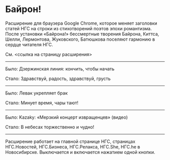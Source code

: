 Байрон!
========
Расширение для браузера Google Chrome, которое меняет заголовки статей НГС на строки из стихотворений поэтов эпохи романтизма. После установки «Байрона!» бессмертные творения Байрона, Киттса, Шелли, Лермонтова, Жуковского, Батюшкова поселяют гармонию в сердце читателя НГС.

См. <ссылка на страницу расширения>

--------
Было: Дзержинская линия: кончить, чтобы начать

Стало: Здравствуй, радость, здравствуй, грусть

--------
Было: Левак укрепляет брак

Стало: Минует время, чары тают!

--------
Было: Kazaky: «Мерзкий концерт извращенцев» (видео)

Стало: В небесах торжественно и чудно!

--------
Расширение работает на главной странице НГС, страницах НГС.Новостей, НГС.Бизнеса, НГС.Релакса, НГС.She, НГС.he в Новосибирске. Выключается и включается нажатием одной кнопки.